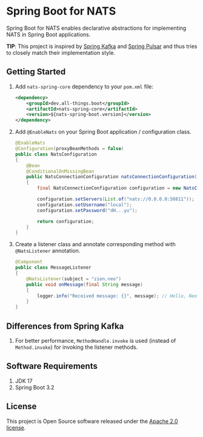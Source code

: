 # Spring Boot for NATS

Spring Boot for NATS enables declarative abstractions for implementing NATS in Spring Boot applications.

**TIP**: This project is inspired by [Spring Kafka](https://github.com/spring-projects/spring-kafka) and
[Spring Pulsar](https://github.com/spring-projects/spring-pulsar) and thus tries to closely match their implementation style.

## Getting Started

1. Add `nats-spring-core` dependency to your `pom.xml` file:

    ```xml
    <dependency>
	    <groupId>dev.all-things.boot</groupId>
	    <artifactId>nats-spring-core</artifactId>
	    <version>${nats-spring-boot.version}</version>
    </dependency>
    ```

2. Add `@EnableNats` on your Spring Boot application / configuration class.

    ```java
    @EnableNats
    @Configuration(proxyBeanMethods = false)
    public class NatsConfiguration
    {
        @Bean
        @ConditionalOnMissingBean
        public NatsConnectionConfiguration natsConnectionConfiguration()
        {
            final NatsConnectionConfiguration configuration = new NatsConnectionConfiguration();
    
            configuration.setServers(List.of("nats://0.0.0.0:58811"));
            configuration.setUsername("local");
            configuration.setPassword("dH...yu");
    
            return configuration;
        }
    }
   ```

3. Create a listener class and annotate corresponding method with `@NatsListener` annotation.

    ```java
    @Component
    public class MessageListener
    {
        @NatsListener(subject = "zion.neo")
        public void onMessage(final String message)
        {
            logger.info("Received message: {}", message); // Hello, Neo
        }
    }
    ```

## Differences from Spring Kafka

1. For better performance, `MethodHandle.invoke` is used (instead of `Method.invoke`) for invoking the listener methods.

## Software Requirements

1. JDK 17
2. Spring Boot 3.2 

## License

This project is Open Source software released under the [Apache 2.0 license](https://www.apache.org/licenses/LICENSE-2.0.html).
